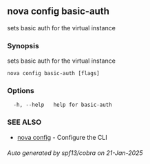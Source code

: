 ## nova config basic-auth

sets basic auth for the virtual instance

### Synopsis

sets basic auth for the virtual instance

```
nova config basic-auth [flags]
```

### Options

```
  -h, --help   help for basic-auth
```

### SEE ALSO

* [nova config](nova_config.md)	 - Configure the CLI

###### Auto generated by spf13/cobra on 21-Jan-2025
